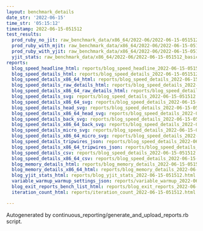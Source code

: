 ```yaml
---
layout: benchmark_details
date_str: '2022-06-15'
time_str: '05:15:12'
timestamp: 2022-06-15-051512
test_results:
  prod_ruby_no_jit: raw_benchmark_data/x86_64/2022-06/2022-06-15-051512_basic_benchmark_prod_ruby_no_jit.json
  prod_ruby_with_mjit: raw_benchmark_data/x86_64/2022-06/2022-06-15-051512_basic_benchmark_prod_ruby_with_mjit.json
  prod_ruby_with_yjit: raw_benchmark_data/x86_64/2022-06/2022-06-15-051512_basic_benchmark_prod_ruby_with_yjit.json
  yjit_stats: raw_benchmark_data/x86_64/2022-06/2022-06-15-051512_basic_benchmark_yjit_stats.json
reports:
  blog_speed_headline_html: reports/blog_speed_headline_2022-06-15-051512.html
  blog_speed_details_html: reports/blog_speed_details_2022-06-15-051512.html
  blog_speed_details_x86_64_html: reports/blog_speed_details_2022-06-15-051512.x86_64.html
  blog_speed_details_raw_details_html: reports/blog_speed_details_2022-06-15-051512.raw_details.html
  blog_speed_details_x86_64_raw_details_html: reports/blog_speed_details_2022-06-15-051512.x86_64.raw_details.html
  blog_speed_details_svg: reports/blog_speed_details_2022-06-15-051512.svg
  blog_speed_details_x86_64_svg: reports/blog_speed_details_2022-06-15-051512.x86_64.svg
  blog_speed_details_head_svg: reports/blog_speed_details_2022-06-15-051512.head.svg
  blog_speed_details_x86_64_head_svg: reports/blog_speed_details_2022-06-15-051512.x86_64.head.svg
  blog_speed_details_back_svg: reports/blog_speed_details_2022-06-15-051512.back.svg
  blog_speed_details_x86_64_back_svg: reports/blog_speed_details_2022-06-15-051512.x86_64.back.svg
  blog_speed_details_micro_svg: reports/blog_speed_details_2022-06-15-051512.micro.svg
  blog_speed_details_x86_64_micro_svg: reports/blog_speed_details_2022-06-15-051512.x86_64.micro.svg
  blog_speed_details_tripwires_json: reports/blog_speed_details_2022-06-15-051512.tripwires.json
  blog_speed_details_x86_64_tripwires_json: reports/blog_speed_details_2022-06-15-051512.x86_64.tripwires.json
  blog_speed_details_csv: reports/blog_speed_details_2022-06-15-051512.csv
  blog_speed_details_x86_64_csv: reports/blog_speed_details_2022-06-15-051512.x86_64.csv
  blog_memory_details_html: reports/blog_memory_details_2022-06-15-051512.html
  blog_memory_details_x86_64_html: reports/blog_memory_details_2022-06-15-051512.x86_64.html
  blog_yjit_stats_html: reports/blog_yjit_stats_2022-06-15-051512.html
  variable_warmup_warmup_settings_json: reports/variable_warmup_2022-06-15-051512.warmup_settings.json
  blog_exit_reports_bench_list_html: reports/blog_exit_reports_2022-06-15-051512.bench_list.html
  iteration_count_html: reports/iteration_count_2022-06-15-051512.html

---
```

Autogenerated by continuous_reporting/generate_and_upload_reports.rb script.

